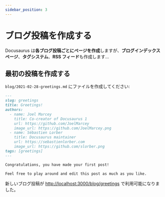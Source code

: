 ```yaml
---
sidebar_position: 3
---
```


# ブログ投稿を作成する

Docusaurus は**各ブログ投稿ごとにページを作成**しますが、**ブログインデックスページ**、**タグシステム**、**RSS フィード**も作成します...

## 最初の投稿を作成する

`blog/2021-02-28-greetings.md` にファイルを作成してください:

```md title="blog/2021-02-28-greetings.md"
---
slug: greetings
title: Greetings!
authors:
  - name: Joel Marcey
    title: Co-creator of Docusaurus 1
    url: https://github.com/JoelMarcey
    image_url: https://github.com/JoelMarcey.png
  - name: Sébastien Lorber
    title: Docusaurus maintainer
    url: https://sebastienlorber.com
    image_url: https://github.com/slorber.png
tags: [greetings]
---

Congratulations, you have made your first post!

Feel free to play around and edit this post as much as you like.
```

新しいブログ投稿が [http://localhost:3000/blog/greetings](http://localhost:3000/blog/greetings) で利用可能になりました。
